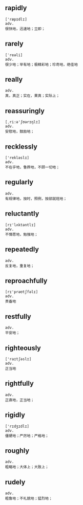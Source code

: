 ## rapidly
```
['ræpɪdlɪ]
adv.
很快地，迅速地；立即；
```

## rarely
```
[ˈreəli]
adv.
很少地；罕有地；极精彩地；珍奇地，绝佳地
```

## really
```
adv.
真，真正；实在，果真；实际上；
```

## reassuringly
```
[ˌri:ə'ʃʊərɪŋlɪ]
adv.
安慰地，鼓励地；
```

## recklessly
```
['rekləslɪ]
adv.
不在乎地，鲁莽地，不顾一切地；
```

## regularly
```
adv.
有规律地，按时，照例，按部就班地；
```

## reluctantly
```
[rɪ'lʌktəntlɪ]
adv.
不情愿地，勉强地；
```

## repeatedly
```
adv.
反复地，重复地；
```

## reproachfully
```
[rɪ'prəʊtʃfəlɪ]
adv.
责备地
```

## restfully
```
adv.
平安地；
```

## righteously
```
['raɪtʃəslɪ]
adv.
正当地
```

## rightfully
```
adv.
正直地，正当地；
```

## rigidly
```
['rɪdʒɪdlɪ]
adv.
僵硬地；严厉地；严格地；
```

## roughly
```
adv.
粗略地；大体上；大致上；
```

## rudely
```
adv.
粗鲁地；不礼貌地；猛烈地；
```